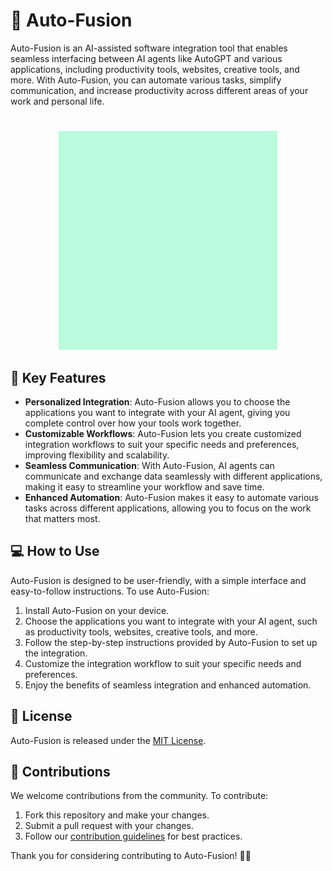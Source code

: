 # 🚀 Auto-Fusion

Auto-Fusion is an AI-assisted software integration tool that enables seamless interfacing between AI agents like AutoGPT and various applications, including productivity tools, websites, creative tools, and more. With Auto-Fusion, you can automate various tasks, simplify communication, and increase productivity across different areas of your work and personal life.

#
<div align="center">
  <img src="https://github.com/AbTrax/Auto-Fusion/blob/main/assets/AutoFustion.png" alt="Auto-Fusion Logo" width="350" height="350">
</div>


## 🌟 Key Features

- **Personalized Integration**: Auto-Fusion allows you to choose the applications you want to integrate with your AI agent, giving you complete control over how your tools work together.
- **Customizable Workflows**: Auto-Fusion lets you create customized integration workflows to suit your specific needs and preferences, improving flexibility and scalability.
- **Seamless Communication**: With Auto-Fusion, AI agents can communicate and exchange data seamlessly with different applications, making it easy to streamline your workflow and save time.
- **Enhanced Automation**: Auto-Fusion makes it easy to automate various tasks across different applications, allowing you to focus on the work that matters most.

## 💻 How to Use

Auto-Fusion is designed to be user-friendly, with a simple interface and easy-to-follow instructions. To use Auto-Fusion:

1. Install Auto-Fusion on your device.
2. Choose the applications you want to integrate with your AI agent, such as productivity tools, websites, creative tools, and more.
3. Follow the step-by-step instructions provided by Auto-Fusion to set up the integration.
4. Customize the integration workflow to suit your specific needs and preferences.
5. Enjoy the benefits of seamless integration and enhanced automation.

## 📄 License

Auto-Fusion is released under the [MIT License](https://github.com/username/repo/blob/branch/LICENSE).

## 🤝 Contributions

We welcome contributions from the community. To contribute:

1. Fork this repository and make your changes.
2. Submit a pull request with your changes.
3. Follow our [contribution guidelines](https://github.com/username/repo/blob/branch/CONTRIBUTING.md) for best practices.

Thank you for considering contributing to Auto-Fusion! 💪🎉
